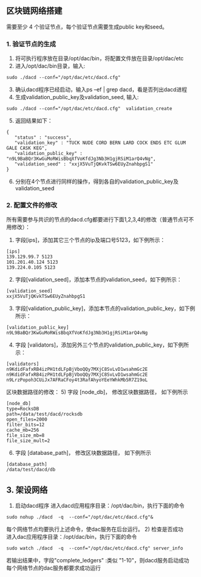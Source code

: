 ## 区块链网络搭建
需要至少 4 个验证节点，每个验证节点需要生成public key和seed。
### 1.	验证节点的生成
1)	将可执行程序放在目录/opt/dac/bin，将配置文件放在目录/opt/dac/etc
2)	进入/opt/dac/bin目录，输入:
```
sudo ./dacd --conf="/opt/dac/etc/dacd.cfg"
```
3)	确认dacd程序已经启动，输入ps –ef | grep dacd，看是否列出dacd进程
4)	生成validation_public_key及validation_seed, 输入:<br>
```
sudo ./dacd --conf="/opt/dac/etc/dacd.cfg"  validation_create
```
5)	返回结果如下：
```
{
   "status" : "success",
   "validation_key" : "TUCK NUDE CORD BERN LARD COCK ENDS ETC GLUM GALE CASK KEG",
   "validation_public_key" : "n9L9BaBQr3KwGuMoRWisBbqXfVoKfdJg3Nb3H1gjRSiM1arQ4vNg",
   "validation_seed" : "xxjX5VuTjQKvkTSw6EUyZnahbpgS1"
}
```
6)	分别在4个节点进行同样的操作，得到各自的validation_public_key及validation_seed

### 2.	配置文件的修改
所有需要参与共识的节点的dacd.cfg都要进行下面1,2,3,4的修改（普通节点可不用修改）：
1)	字段[ips]，添加其它三个节点的ip及端口号5123，如下例所示：
```
[ips]
139.129.99.7 5123
101.201.40.124 5123
139.224.0.105 5123
```

2)	字段[validation_seed]，添加本节点的validation_seed，如下例所示：
```
[validation_seed]
xxjX5VuTjQKvkTSw6EUyZnahbpgS1
```
3)	字段[validation_public_key]，添加本节点的validation_public_key，如下例所示：
```
[validation_public_key]
n9L9BaBQr3KwGuMoRWisBbqXfVoKfdJg3Nb3H1gjRSiM1arQ4vNg
```
4)	字段 [validators]，添加另外三个节点的validation_public_key，如下例所示：
```
[validators]
n9KdidFafxRB4izPH1tdLFpBjVboQQy7MXjC8SvLvD1wsahmGc2E
n9KdidFafxRB4izPH1tdLFpBjVboQQy7MXjC8SvLvD1wsahmGc2E
n9LrzPopoh3CUiJx7AFRaCFoy4t3RafAhyoYEeYWhkMb5R7Z19oL
```

区块数据路径的修改：
5) 字段 [node_db]， 修改区块数据路径， 如下例所示
```
[node_db]
type=RocksDB
path=/data/test/dacd/rocksdb
open_files=2000
filter_bits=12
cache_mb=256
file_size_mb=8
file_size_mult=2
```

6) 字段 [database_path]， 修改区块数据路径， 如下例所示
```
[database_path]
/data/test/dacd/db
```

## 3.	架设网络 　　
1)	启动dacd程序
进入dacd应用程序目录：/opt/dac/bin，执行下面的命令
```
sudo nohup ./dacd  -q  --conf="/opt/dac/etc/dacd.cfg"&
```
每个网络节点均要执行上述命令，使dac服务在后台运行。
2)	检查是否成功<br>
进入dac应用程序目录：/opt/dac/bin，执行下面的命令
```
sudo watch ./dacd  -q  --conf="/opt/dac/etc/dacd.cfg" server_info
```
若输出结果中，字段"complete_ledgers" :类似 "1-10"，则dacd服务启动成功<br>
每个网络节点的dac服务都要求成功运行

